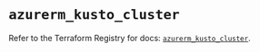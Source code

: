 # `azurerm_kusto_cluster`

Refer to the Terraform Registry for docs: [`azurerm_kusto_cluster`](https://registry.terraform.io/providers/hashicorp/azurerm/3.97.1/docs/resources/kusto_cluster).
